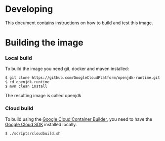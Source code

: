 # Developing

This document contains instructions on how to build and test this image.

# Building the image

### Local build
To build the image you need git, docker and maven installed:
```
$ git clone https://github.com/GoogleCloudPlatform/openjdk-runtime.git
$ cd openjdk-runtime
$ mvn clean install
```
The resulting image is called openjdk

### Cloud build
To build using the [Google Cloud Container Builder](https://cloud.google.com/container-builder/docs/overview), you need to have the [Google Cloud SDK](https://cloud.google.com/sdk/) installed locally.
```
$ ./scripts/cloudbuild.sh
```